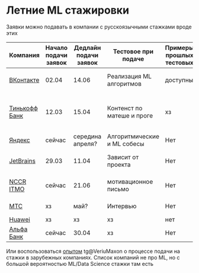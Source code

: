 # Летние ML стажировки 

Заявки можно подавать в компании с русскоязычными стажками вроде этих

| Компания | Начало подачи заявок | Дедлайн подачи заявок | Тестовое при подаче | Примеры прошлых тестовых | Описание |
| -------- | -------------------- | --------------------- | ------------------- | ---------------- | -------- |
| [ВКонтакте](vk.com/edu) | 02.04 | 14.06 | Реализация ML алгоритмов | доступны | Рекомендации, голосовые сервисы |
| [Тинькофф Банк](https://fintech.tinkoff.ru/study/start/ml_engineer/) | 12.03 | 15.04 | Контенст по матеше и проге | хз | Рекомендации, чат-боты, NLP, лучший банк, лучший ментор |
| [Яндекс](https://yandex.ru/yaintern/int_03) | сейчас | середина апреля? | Алгоритмические и ML собесы | Нет | ML/DL 
| [JetBrains](https://internship.jetbrains.com/) | 29.03 | 11.04 | Зависит от проекта | Нет | Умные плагины, либо исследования |
| [NCCR ITMO](https://summerofcode.withgoogle.com/) | сейчас | 21.06 | мотивационное письмо | Нет | ФинТех лаборатория, classic ML, CV |
| [МТС](https://job.mts.ru/youth#vacancies) | хз | май? | Интервью | Нет | ML, Audio DL, Chat-bots |
| [Huawei](https://career.huawei.ru/rri/) | хз | хз | хз | нет | ML/DL |
| [Альфа Банк](https://alfabanklive.ru/ichoosealfa) | сейчас | 30.04 | хз | Нет | хз |

Или воспользоваться [опытом](https://telegra.ph/Kak-projti-na-stazhirovku-v-Bloomberg-02-02) tg@VeriuMaxon о процессе подачи на стажки в зарубежных компаниях. Список компаний не про ML, но с большой вероятностью ML/Data Science стажки там есть
